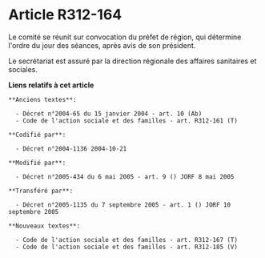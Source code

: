 # Article R312-164

Le comité se réunit sur convocation du préfet de région, qui détermine l'ordre du jour des séances, après avis de son
président.

Le secrétariat est assuré par la direction régionale des affaires sanitaires et sociales.

**Liens relatifs à cet article**

	**Anciens textes**:

	  - Décret n°2004-65 du 15 janvier 2004 - art. 10 (Ab)
	  - Code de l'action sociale et des familles - art. R312-161 (T)

	**Codifié par**:

	  - Décret n°2004-1136 2004-10-21

	**Modifié par**:

	  - Décret n°2005-434 du 6 mai 2005 - art. 9 () JORF 8 mai 2005

	**Transféré par**:

	  - Décret n°2005-1135 du 7 septembre 2005 - art. 1 () JORF 10 septembre 2005

	**Nouveaux textes**:

	  - Code de l'action sociale et des familles - art. R312-167 (T)
	  - Code de l'action sociale et des familles - art. R312-185 (V)
